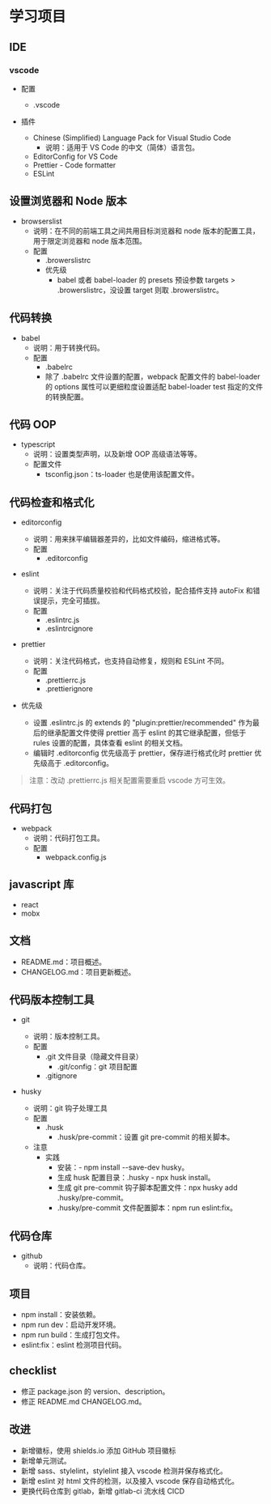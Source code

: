 # 学习项目

## IDE

### vscode

- 配置
  - .vscode

- 插件
  - Chinese (Simplified) Language Pack for Visual Studio Code
    - 说明：适用于 VS Code 的中文（简体）语言包。
  - EditorConfig for VS Code
  - Prettier - Code formatter
  - ESLint

## 设置浏览器和 Node 版本

- browserslist
  - 说明：在不同的前端工具之间共用目标浏览器和 node 版本的配置工具，用于限定浏览器和 node 版本范围。
  - 配置
    - .browerslistrc
    - 优先级
      - babel 或者 babel-loader 的 presets 预设参数 targets > .browerslistrc，没设置 target 则取 .browerslistrc。

## 代码转换

- babel
  - 说明：用于转换代码。
  - 配置
    - .babelrc
    - 除了 .babelrc 文件设置的配置，webpack 配置文件的 babel-loader 的 options 属性可以更细粒度设置适配 babel-loader test 指定的文件的转换配置。

## 代码 OOP

- typescript
  - 说明：设置类型声明，以及新增 OOP 高级语法等等。
  - 配置文件
    - tsconfig.json：ts-loader 也是使用该配置文件。


## 代码检查和格式化

- editorconfig
  - 说明：用来抹平编辑器差异的，比如文件编码，缩进格式等。
  - 配置
    - .editorconfig

- eslint
  - 说明：关注于代码质量校验和代码格式校验，配合插件支持 autoFix 和错误提示，完全可插拔。
  - 配置
    - .eslintrc.js
    - .eslintrcignore

- prettier
  - 说明：关注代码格式，也支持自动修复，规则和 ESLint 不同。
  - 配置
    - .prettierrc.js
    - .prettierignore

- 优先级
  - 设置 .eslintrc.js 的 extends 的 "plugin:prettier/recommended" 作为最后的继承配置文件使得 prettier 高于 eslint 的其它继承配置，但低于 rules 设置的配置，具体查看 eslint 的相关文档。
  - 编辑时 .editorconfig 优先级高于 prettier，保存进行格式化时 prettier 优先级高于 .editorconfig。

> 注意：改动 .prettierrc.js 相关配置需要重启 vscode 方可生效。

## 代码打包

- webpack
  - 说明：代码打包工具。
  - 配置
    - webpack.config.js

## javascript 库

- react
- mobx

## 文档

- README.md：项目概述。
- CHANGELOG.md：项目更新概述。

## 代码版本控制工具

- git
  - 说明：版本控制工具。
  - 配置
    - .git 文件目录（隐藏文件目录）
      - .git/config：git 项目配置
    - .gitignore

- husky
  - 说明：git 钩子处理工具
  - 配置
    - .husk
      - .husk/pre-commit：设置 git pre-commit 的相关脚本。
  - 注意
    - 实践
      - 安装：- npm install --save-dev husky。
      - 生成 husk 配置目录：.husky -  npx husk install。
      - 生成 git pre-commit 钩子脚本配置文件：npx husky add .husky/pre-commit。
      - .husky/pre-commit 文件配置脚本：npm run eslint:fix。

## 代码仓库

- github
  - 说明：代码仓库。

## 项目

- npm install：安装依赖。
- npm run dev：启动开发环境。
- npm run build：生成打包文件。
- eslint:fix：eslint 检测项目代码。

## checklist

- 修正 package.json 的 version、description。
- 修正 README.md CHANGELOG.md。

## 改进

- 新增徽标，使用 shields.io 添加 GitHub 项目徽标
- 新增单元测试。
- 新增 sass、stylelint，stylelint 接入 vscode 检测并保存格式化。
- 新增 eslint 对 html 文件的检测，以及接入 vscode 保存自动格式化。
- 更换代码仓库到 gitlab，新增 gitlab-ci 流水线 CICD
